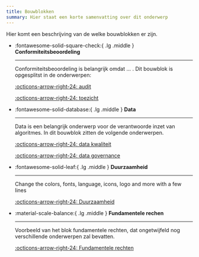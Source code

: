 ```yaml
---
title: Bouwblokken
summary: Hier staat een korte samenvatting over dit onderwerp
---
```


Hier komt een beschrijving van de welke bouwblokken er zijn.

<div class="grid cards" markdown>

-   :fontawesome-solid-square-check:{ .lg .middle } __Conformiteitsbeoordeling__

    ---

    Conformiteitsbeoordeling is belangrijk omdat ... . Dit bouwblok is opgesplitst in de onderwerpen:

    [:octicons-arrow-right-24: audit]( ../bouwblokken/conformiteitsbeoordeling/audit.md)

    [:octicons-arrow-right-24: toezicht]( ../bouwblokken/conformiteitsbeoordeling/toezciht.md)

-   :fontawesome-solid-database:{ .lg .middle } __Data__

    ---

    Data is een belangrijk onderwerp voor de verantwoorde inzet van algoritmes. In dit bouwblok zitten de volgende onderwerpen.

    [:octicons-arrow-right-24: data kwaliteit](../bouwblokken/data/data%20kwaliteit.md)

    [:octicons-arrow-right-24: data governance](../bouwblokken/data/data%20governance.md)

-   :fontawesome-solid-leaf:{ .lg .middle } __Duurzaamheid__

    ---

    Change the colors, fonts, language, icons, logo and more with a few lines

    [:octicons-arrow-right-24: Duurzaamheid](../bouwblokken/duurzaamheid/index.md)

-   :material-scale-balance:{ .lg .middle } __Fundamentele rechen__

    ---

    Voorbeeld van het blok fundamentele rechten, dat ongetwijfeld nog verschillende onderwerpen zal bevatten. 

    [:octicons-arrow-right-24: Fundamentele rechten](../bouwblokken/fundamentele%20rechten/index.md)

</div>